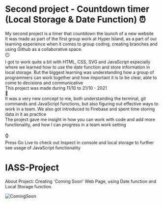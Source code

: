 # Second project - Countdown timer (Local Storage & Date Function) ⏰

My second project is a timer that countdown the launch of a new website<br>
It was made as part of the first group work at Hyper Island, as a part of our learning experience when it comes to group coding, creating branches and using Github as a collaborative space. 
<br>
⏲️
<br>
I got to work quite a bit with HTML, CSS, SVG and JavaScript especially where we learned how to use the date function and store information in local storage. But the biggest learning was understanding how a group of programmers can work together and how important it is to be clear, able to come to decisions and communicative
<br>
This project was made during 11/10 to 21/10 - 2021
<br>
📅
<br>
It was a very new concept to me, both understanding the terminal, git commands and JavaScript functions, but also figuring out effective ways to work in a team. We also got introduced to Firebase and spent time storing data in it as practice<br>
The project gave me insight in how you can work with code and add more functionality, and how I can progress in a team work setting<br>
<br>
⌚
<br>
Press Go Live to check out 
Inspect in console and local storage to further see usage of JavaScript functionality

# IASS-Project
About Project:
Creating 'Coming Soon' Web Page, using Date function and Local Storage function.

![ComingSoon](https://user-images.githubusercontent.com/90833604/167089791-62cb7a69-322b-40d0-b0b3-0502600762e2.png)

